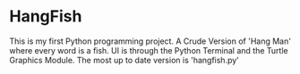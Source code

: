 # HangFish
This is my first Python programming project. 
A Crude Version of 'Hang Man' where every word is a fish.
UI is through the Python Terminal and the Turtle Graphics Module. 
The most up to date version is 'hangfish.py'
